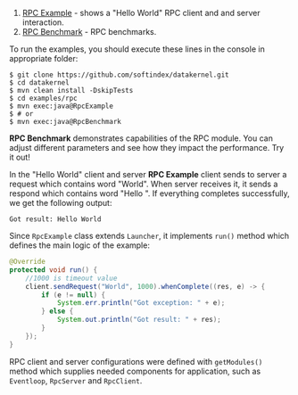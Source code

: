 1. [RPC Example](https://github.com/softindex/datakernel/blob/master/examples/rpc/src/main/java/io/datakernel/examples/RpcExample.java) - 
shows a "Hello World" RPC client and and server interaction.
2. [RPC Benchmark](https://github.com/softindex/datakernel/blob/master/examples/rpc/src/main/java/io/datakernel/examples/RpcBenchmark.java) - 
RPC benchmarks.

To run the examples, you should execute these lines in the console in appropriate folder:
```
$ git clone https://github.com/softindex/datakernel.git
$ cd datakernel
$ mvn clean install -DskipTests
$ cd examples/rpc
$ mvn exec:java@RpcExample
$ # or
$ mvn exec:java@RpcBenchmark
```
**RPC Benchmark** demonstrates capabilities of the RPC module. You can adjust different parameters and see how they impact the 
performance. Try it out!

In the "Hello World" client and server **RPC Example** client sends to server a request which contains word "World". When server 
receives it, it sends a respond which contains word "Hello ". If everything completes successfully, we get the following 
output:
```
Got result: Hello World
```
Since `RpcExample` class extends `Launcher`, it implements `run()` method which defines the main logic of the example:
```java
@Override
protected void run() {
	//1000 is timeout value
	client.sendRequest("World", 1000).whenComplete((res, e) -> {
		if (e != null) {
			System.err.println("Got exception: " + e);
		} else {
			System.out.println("Got result: " + res);
		}
	});
}
```
RPC client and server configurations were defined with `getModules()` method which supplies needed components for application, 
such as `Eventloop`, `RpcServer` and `RpcClient`.